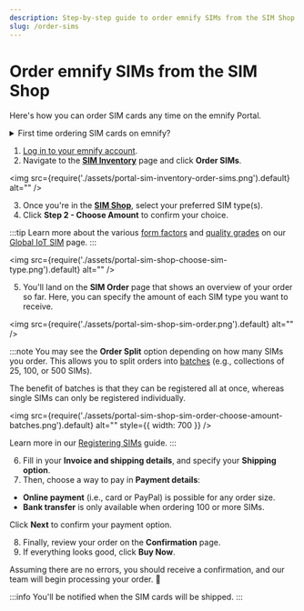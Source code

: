 ```yaml
---
description: Step-by-step guide to order emnify SIMs from the SIM Shop
slug: /order-sims
---
```


# Order emnify SIMs from the SIM Shop

Here's how you can order SIM cards any time on the emnify Portal.

<details className="custom-details-troubleshooting">
  <summary>First time ordering SIM cards on emnify?</summary>
    <p>If you're new to emnify and interested in testing our services free of charge, please refer to our <a href="https://docs.emnify.com/#order-a-free-evaluation-sim-package">Order a free Evaluation SIM package</a> guide.</p>
</details>

1. [Log in to your emnify account](https://portal.emnify.com/sign).
2. Navigate to the [**SIM Inventory**](https://portal.emnify.com/sim-inventory) page and click **Order SIMs**.

<img
  src={require('./assets/portal-sim-inventory-order-sims.png').default}
  alt=""
/>

3. Once you're in the [**SIM Shop**](https://portal.emnify.com/sim-order), select your preferred SIM type(s).
4. Click **Step 2 - Choose Amount** to confirm your choice.

:::tip
Learn more about the various [form factors](https://docs.emnify.com/services/global-iot-sim#form-factors) and [quality grades](https://docs.emnify.com/services/global-iot-sim#form-factors) on our [Global IoT SIM](https://docs.emnify.com/services/global-iot-sim) page.
:::

<img
  src={require('./assets/portal-sim-shop-choose-sim-type.png').default}
  alt=""
/>

5. You'll land on the **SIM Order** page that shows an overview of your order so far.
Here, you can specify the amount of each SIM type you want to receive.

<img
  src={require('./assets/portal-sim-shop-sim-order.png').default}
  alt=""
/>

:::note
You may see the **Order Split** option depending on how many SIMs you order. 
This allows you to split orders into [batches](/glossary#sim-batch) (e.g., collections of 25, 100, or 500 SIMs).

The benefit of batches is that they can be registered all at once, whereas single SIMs can only be registered individually.

<img
  src={require('./assets/portal-sim-shop-sim-order-choose-amount-batches.png').default}
  alt=""
    style={{ width: 700 }}
/>

Learn more in our [Registering SIMs](/register-sims) guide.
:::

6. Fill in your **Invoice and shipping details**, and specify your **Shipping option**.
7. Then, choose a way to pay in **Payment details**:

- **Online payment** (i.e., card or PayPal) is possible for any order size.
- **Bank transfer** is only available when ordering 100 or more SIMs.

Click **Next** to confirm your payment option.

8. Finally, review your order on the **Confirmation** page.
9. If everything looks good, click **Buy Now**.

Assuming there are no errors, you should receive a confirmation, and our team will begin processing your order. 🎉

:::info
You'll be notified when the SIM cards will be shipped.
:::
